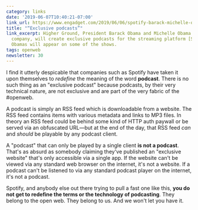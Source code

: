 ```yaml
---
category: links
date: '2019-06-07T10:40:21-07:00'
link_url: https://www.engadget.com/2019/06/06/spotify-barack-michelle-obama-podcast-higher-ground/?guccounter=1
title: "“Exclusive podcasts”"
link_excerpt: Higher Ground, President Barack Obama and Michelle Obama's production
  company, will create exclusive podcasts for the streaming platform [Spotify]. Both
  Obamas will appear on some of the shows.
tags: openweb
newsletter: 30
---
```


I find it utterly despicable that companies such as Spotify have taken it upon themselves to _redefine_ the meaning of the word **podcast**. There is no such thing as an "exclusive podcast" because podcasts, by their very technical nature, are not exclusive and are part of the very fabric of the #openweb.

A podcast is simply an RSS feed which is downloadable from a website. The RSS feed contains items with various metadata and links to MP3 files. In theory an RSS feed could be behind some kind of HTTP auth paywall or be served via an obfuscated URL—but at the end of the day, that RSS feed _can_ and _should_ be playable by any podcast client.

A "podcast" that can only be played by a single client **is not a podcast**. That's as absurd as somebody claiming they've published an "exclusive website" that's only accessible via a single app. If the website can't be viewed via any standard web browser on the internet, it's not a website. If a podcast can't be listened to via any standard podcast player on the internet, it's not a podcast.

Spotify, and anybody else out there trying to pull a fast one like this, **you do not get to redefine the terms or the technology of podcasting**. They belong to the open web. They belong to us. And we won't let you have it.